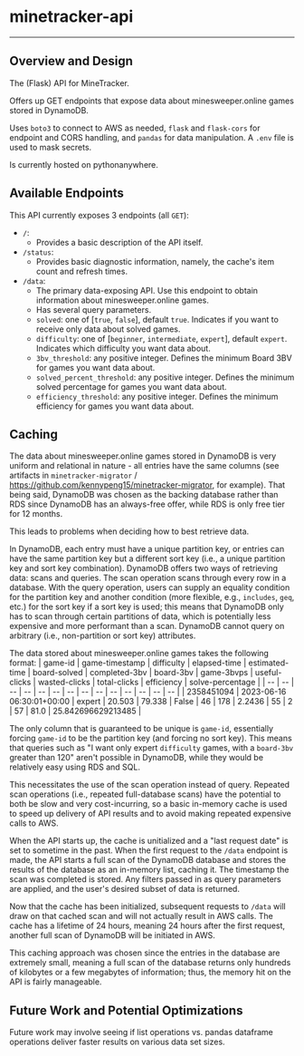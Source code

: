 # minetracker-api
---

## Overview and Design
The (Flask) API for MineTracker.

Offers up GET endpoints that expose data about minesweeper.online games stored in DynamoDB.

Uses `boto3` to connect to AWS as needed, `flask` and `flask-cors` for endpoint and CORS handling, and `pandas` for
data manipulation. A `.env` file is used to mask secrets.

Is currently hosted on pythonanywhere.


## Available Endpoints
This API currently exposes 3 endpoints (all `GET`):
- `/`:
    - Provides a basic description of the API itself.
- `/status`:
    - Provides basic diagnostic information, namely, the cache's item count and refresh times.
- `/data`:
    - The primary data-exposing API. Use this endpoint to obtain information about minesweeper.online games.
    - Has several query parameters.
    - `solved`: one of [`true`, `false`], default `true`. Indicates if you want to receive only data about solved games.
    - `difficulty`: one of [`beginner`, `intermediate`, `expert`], default `expert`. Indicates which difficulty you want data about.
    - `3bv_threshold`: any positive integer. Defines the minimum Board 3BV for games you want data about.
    - `solved_percent_threshold`: any positive integer. Defines the minimum solved percentage for games you want data about.
    - `efficiency_threshold`: any positive integer. Defines the minimum efficiency for games you want data about.


## Caching
The data about minesweeper.online games stored in DynamoDB is very uniform and relational in nature - 
all entries have the same columns (see artifacts in `minetracker-migrator` / https://github.com/kennypeng15/minetracker-migrator, for example).
That being said, DynamoDB was chosen as the backing database rather than RDS since DynamoDB has 
an always-free offer, while RDS is only free tier for 12 months.

This leads to problems when deciding how to best retrieve data.

In DynamoDB, each entry must have a unique partition key, or entries can have the same partition key but a different sort key
(i.e., a unique partition key and sort key combination).
DynamoDB offers two ways of retrieving data: scans and queries. The scan operation scans through every row in a 
database. With the query operation, users can supply an equality condition for the partition key and
another condition (more flexible, e.g., `includes`, `geq`, etc.) for the sort key if a sort key is used; this means 
that DynamoDB only has to scan through certain partitions of data, which is potentially less expensive and more performant
than a scan.
DynamoDB cannot query on arbitrary (i.e., non-partition or sort key) attributes.

The data stored about minesweeper.online games takes the following format:
| game-id | game-timestamp | difficulty | elapsed-time | estimated-time | board-solved | completed-3bv | board-3bv | game-3bvps | useful-clicks | wasted-clicks | total-clicks | efficiency | solve-percentage |
| -- | -- | -- | -- | -- | -- | -- | -- | -- | -- | -- | -- | -- | -- |
| 2358451094 | 2023-06-16 06:30:01+00:00 | expert | 20.503 | 79.338 | False | 46 | 178 | 2.2436 | 55 | 2 | 57 | 81.0 | 25.842696629213485 |

The only column that is guaranteed to be unique is `game-id`, essentially forcing `game-id` to be the partition key (and forcing
no sort key).
This means that queries such as "I want only expert `difficulty` games, with a `board-3bv` greater than 120" aren't possible
in DynamoDB, while they would be relatively easy using RDS and SQL.

This necessitates the use of the scan operation instead of query. Repeated scan operations (i.e., repeated full-database scans)
have the potential to both be slow and very cost-incurring, so a basic in-memory cache is used to speed up
delivery of API results and to avoid making repeated expensive calls to AWS.

When the API starts up, the cache is unitialized and a "last request date" is set to sometime in the past.
When the first request to the `/data` endpoint is made, the API starts a full scan of the DynamoDB database
and stores the results of the database as an in-memory list, caching it.
The timestamp the scan was completed is stored.
Any filters passed in as query parameters are applied, and the user's desired subset of data is returned.

Now that the cache has been initialized, subsequent requests to `/data` will draw on that cached scan and 
will not actually result in AWS calls.
The cache has a lifetime of 24 hours, meaning 24 hours after the first request, another full scan of DynamoDB will
be initiated in AWS.

This caching approach was chosen since the entries in the database are extremely small, meaning a full scan of the database
returns only hundreds of kilobytes or a few megabytes of information; thus, the memory hit on the API is fairly manageable.

## Future Work and Potential Optimizations
Future work may involve seeing if list operations vs. pandas dataframe operations deliver faster results
on various data set sizes.